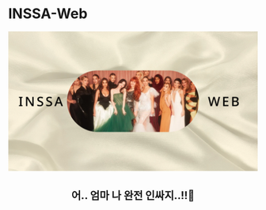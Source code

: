 # INSSA-Web

<div align=center>
    <img width="750" src="img/start image.png">
    <h2> 어.. 엄마 나 완전 인싸지..!!🥲 </h2>

